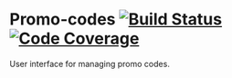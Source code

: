 # Promo-codes [![Build Status](https://travis-ci.org/sm4/promo-codes.svg?branch=master)](https://travis-ci.org/sm4/promo-codes) [![Code Coverage](https://img.shields.io/codecov/c/github/sm4/promo-codes/master.svg)](https://codecov.io/github/sm4/promo-codes?branch=master)

User interface for managing promo codes.
